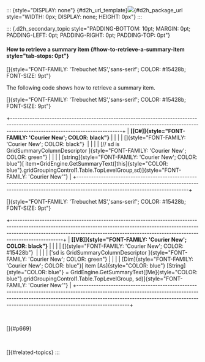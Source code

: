 ::: {style="DISPLAY: none"}
[](ms-xhelp:///?Id=d2h_url_template){#d2h_url_template}![](!package_url!){#d2h_package_url style="WIDTH: 0px; DISPLAY: none; HEIGHT: 0px"}
:::

::: {.d2h_secondary_topic style="PADDING-BOTTOM: 10pt; MARGIN: 0pt; PADDING-LEFT: 0pt; PADDING-RIGHT: 0pt; PADDING-TOP: 0pt"}
#### How to retrieve a summary item {#how-to-retrieve-a-summary-item style="tab-stops: 0pt"}

[]{style="FONT-FAMILY: 'Trebuchet MS','sans-serif'; COLOR: #15428b; FONT-SIZE: 9pt"} 

The following code shows how to retrieve a summary item.

[]{style="FONT-FAMILY: 'Trebuchet MS','sans-serif'; COLOR: #15428b; FONT-SIZE: 9pt"} 

+---------------------------------------------------------------------------------------------------------------------------------------------------------------------------------------------------------+
| **[\[C#\]]{style="FONT-FAMILY: 'Courier New'; COLOR: black"}**                                                                                                                                          |
|                                                                                                                                                                                                         |
| []{style="FONT-FAMILY: 'Courier New'; COLOR: black"}                                                                                                                                                    |
|                                                                                                                                                                                                         |
| [// sd is GridSummaryColumnDescriptor ]{style="FONT-FAMILY: 'Courier New'; COLOR: green"}                                                                                                               |
|                                                                                                                                                                                                         |
| [string]{style="FONT-FAMILY: 'Courier New'; COLOR: blue"}[ item=GridEngine.GetSummaryText([this]{style="COLOR: blue"}.gridGroupingControl1.Table.TopLevelGroup,sd)]{style="FONT-FAMILY: 'Courier New'"} |
+---------------------------------------------------------------------------------------------------------------------------------------------------------------------------------------------------------+

[]{style="FONT-FAMILY: 'Trebuchet MS','sans-serif'; COLOR: #15428b; FONT-SIZE: 9pt"} 

+---------------------------------------------------------------------------------------------------------------------------------------------------------------------------------------------------------------------------------------------------------------+
| **[\[VB\]]{style="FONT-FAMILY: 'Courier New'; COLOR: black"}**                                                                                                                                                                                                |
|                                                                                                                                                                                                                                                               |
| []{style="FONT-FAMILY: 'Courier New'; COLOR: #15428b"}                                                                                                                                                                                                        |
|                                                                                                                                                                                                                                                               |
| [\'sd is GridSummaryColumnDescriptor ]{style="FONT-FAMILY: 'Courier New'; COLOR: green"}                                                                                                                                                                      |
|                                                                                                                                                                                                                                                               |
| [Dim]{style="FONT-FAMILY: 'Courier New'; COLOR: blue"}[ item [As]{style="COLOR: blue"} [String]{style="COLOR: blue"} = GridEngine.GetSummaryText([Me]{style="COLOR: blue"}.gridGroupingControl1.Table.TopLevelGroup, sd)]{style="FONT-FAMILY: 'Courier New'"} |
+---------------------------------------------------------------------------------------------------------------------------------------------------------------------------------------------------------------------------------------------------------------+

 

[]{#p669} 

 

[]{#related-topics}
:::
